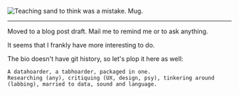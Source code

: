 ![Teaching sand to think was a mistake. Mug.](https://images.squarespace-cdn.com/content/v1/57c48b9f6a4963affcaf57d5/1582144750346-CZ0KJW361J7GWRHZJ835/ke17ZwdGBToddI8pDm48kJUlZr2Ql5GtSKWrQpjur5t7gQa3H78H3Y0txjaiv_0fDoOvxcdMmMKkDsyUqMSsMWxHk725yiiHCCLfrh8O1z5QPOohDIaIeljMHgDF5CVlOqpeNLcJ80NK65_fV7S1UfNdxJhjhuaNor070w_QAc94zjGLGXCa1tSmDVMXf8RUVhMJRmnnhuU1v2M8fLFyJw/mug-TeachingSand.jpg?format=500w)

***

Moved to a blog post draft. Mail me to remind me or to ask anything.

It seems that I frankly have more interesting to do.

The bio doesn't have git history, so let's plop it here as well:
```
A datahoarder, a tabhoarder, packaged in one.
Researching (any), critiquing (UX, design, psy), tinkering around (labbing), married to data, sound and language.
```
